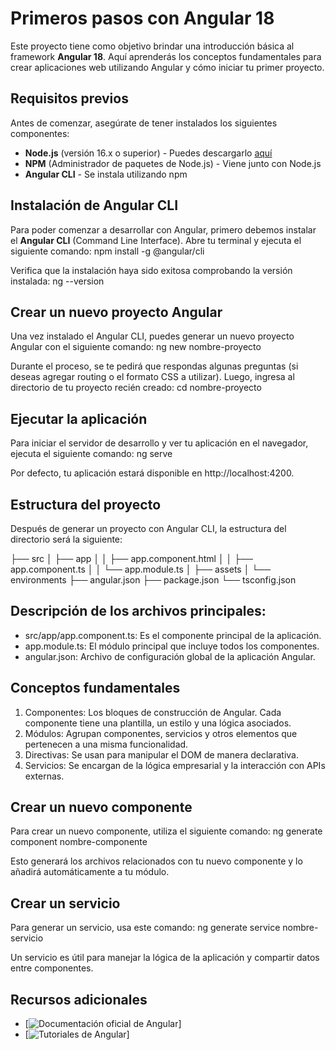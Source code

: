 # Primeros pasos con Angular 18

Este proyecto tiene como objetivo brindar una introducción básica al framework **Angular 18**. Aquí aprenderás los conceptos fundamentales para crear aplicaciones web utilizando Angular y cómo iniciar tu primer proyecto.

## Requisitos previos

Antes de comenzar, asegúrate de tener instalados los siguientes componentes:

- **Node.js** (versión 16.x o superior) - Puedes descargarlo [aquí](https://nodejs.org/)
- **NPM** (Administrador de paquetes de Node.js) - Viene junto con Node.js
- **Angular CLI** - Se instala utilizando npm

## Instalación de Angular CLI

Para poder comenzar a desarrollar con Angular, primero debemos instalar el **Angular CLI** (Command Line Interface). Abre tu terminal y ejecuta el siguiente comando:
npm install -g @angular/cli

Verifica que la instalación haya sido exitosa comprobando la versión instalada:
ng --version

## Crear un nuevo proyecto Angular

Una vez instalado el Angular CLI, puedes generar un nuevo proyecto Angular con el siguiente comando:
ng new nombre-proyecto

Durante el proceso, se te pedirá que respondas algunas preguntas (si deseas agregar routing o el formato CSS a utilizar). Luego, ingresa al directorio de tu proyecto recién creado:
cd nombre-proyecto

## Ejecutar la aplicación

Para iniciar el servidor de desarrollo y ver tu aplicación en el navegador, ejecuta el siguiente comando:
ng serve

Por defecto, tu aplicación estará disponible en http://localhost:4200.


## Estructura del proyecto

Después de generar un proyecto con Angular CLI, la estructura del directorio será la siguiente:

├── src
│   ├── app
│   │   ├── app.component.html
│   │   ├── app.component.ts
│   │   └── app.module.ts
│   ├── assets
│   └── environments
├── angular.json
├── package.json
└── tsconfig.json

## Descripción de los archivos principales:

 * src/app/app.component.ts: Es el componente principal de la aplicación.
 * app.module.ts: El módulo principal que incluye todos los componentes.
 * angular.json: Archivo de configuración global de la aplicación Angular.

## Conceptos fundamentales

1. Componentes: Los bloques de construcción de Angular. Cada componente tiene una plantilla, un estilo y una lógica asociados.
2. Módulos: Agrupan componentes, servicios y otros elementos que pertenecen a una misma funcionalidad.
3. Directivas: Se usan para manipular el DOM de manera declarativa.
4. Servicios: Se encargan de la lógica empresarial y la interacción con APIs externas.

## Crear un nuevo componente

Para crear un nuevo componente, utiliza el siguiente comando:
ng generate component nombre-componente

Esto generará los archivos relacionados con tu nuevo componente y lo añadirá automáticamente a tu módulo.

## Crear un servicio

Para generar un servicio, usa este comando:
ng generate service nombre-servicio

Un servicio es útil para manejar la lógica de la aplicación y compartir datos entre componentes.

## Recursos adicionales
 * [![Documentación oficial de Angular](https://angular.dev/overview)]
 * [![Tutoriales de Angular](https://angular.dev/tutorials)]

